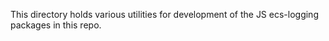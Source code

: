 This directory holds various utilities for development of the JS ecs-logging
packages in this repo.
